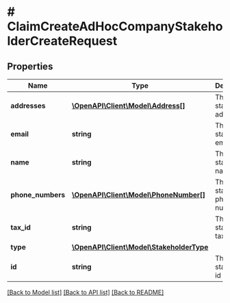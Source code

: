 # # ClaimCreateAdHocCompanyStakeholderCreateRequest

## Properties

Name | Type | Description | Notes
------------ | ------------- | ------------- | -------------
**addresses** | [**\OpenAPI\Client\Model\Address[]**](Address.md) | The stakeholder addresses | [optional]
**email** | **string** | The stakeholder email | [optional]
**name** | **string** | The stakeholder name |
**phone_numbers** | [**\OpenAPI\Client\Model\PhoneNumber[]**](PhoneNumber.md) | The stakeholder phone numbers | [optional]
**tax_id** | **string** | The stakeholder tax id | [optional]
**type** | [**\OpenAPI\Client\Model\StakeholderType**](StakeholderType.md) |  |
**id** | **string** | The stakeholder id |

[[Back to Model list]](../../README.md#models) [[Back to API list]](../../README.md#endpoints) [[Back to README]](../../README.md)
